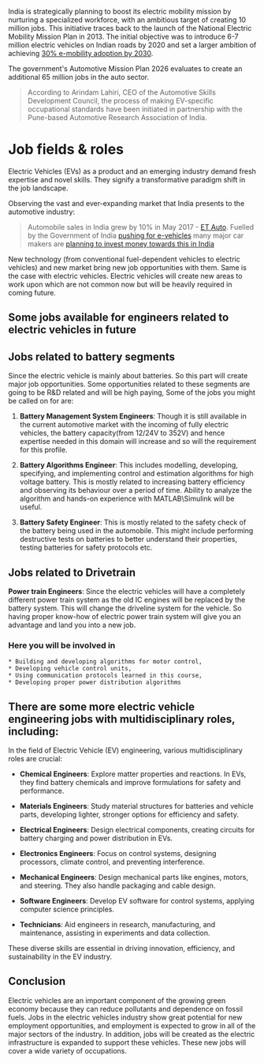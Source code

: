 <img class="mx-auto w-auto md:w-auto" alt src="https://do7js0tdxrds1.cloudfront.net/ta15q6te44zkiasj2rowyaew7bh0?response-content-disposition=inline%3B+filename%3D%22electric-car-2545290.png%22%3B&response-content-type=image%2Fpng&Expires=1693395068&Signature=Nwl~VMcaRgrbd~fSyOnOpuOFbxAuULlDB7kcieC-DPPyB6CkFyDHqX1C7JJuUHnuqKVzhia-2N7jPfipW6gMCXgHp5vH9x-qW2PEJx5Nk2OdQt-751vMBw~va60~q9T~1KA2sINh~C9SlqYQ16wAKXuwg~QkPGrYlyn5BGXNUCZdGkqqEGgajTMa-JsS55fezkxByQyjgzdkKGow72eXJOJe3HRk8Pj0FDXfIMARPZTjG0DdnRpGDswCnduwOpiObGJUKk0boSPDCvqMTSUUgwISJfp9Cnv~m0Yy6QrL9bo17GhnoKwkD07pqN379pHGRVRZVVlajyjROkOr~lUS9g__&Key-Pair-Id=K2Q3HDJ6ZAQGFF">

India is strategically planning to boost its electric mobility mission by nurturing a specialized workforce, with an ambitious target of creating 10 million jobs. This initiative traces back to the launch of the National Electric Mobility Mission Plan in 2013. The initial objective was to introduce 6-7 million electric vehicles on Indian roads by 2020 and set a larger ambition of achieving [30% e-mobility adoption by 2030](https://timesofindia.indiatimes.com/blogs/voices/vision-of-electric-vehicle-industry-by-2030/).

The government's Automotive Mission Plan 2026 evaluates to create an additional 65 million jobs in the auto sector.

>According to Arindam Lahiri, CEO of the Automotive Skills Development Council, the process of making EV-specific occupational standards have been initiated in partnership with the Pune-based Automotive Research Association of India.


# Job fields & roles
Electric Vehicles (EVs) as a product and an emerging industry demand fresh expertise and novel skills. They signify a transformative paradigm shift in the job landscape.

Observing the vast and ever-expanding market that India presents to the automotive industry:

>Automobile sales in India grew by 10% in May 2017 - [ET Auto](https://auto.economictimes.indiatimes.com/news/industry/auto-industry-grows-by-10-in-may-2017/59065621). 
Fuelled by the Government of India [pushing for e-vehicles](https://economictimes.indiatimes.com/news/economy/policy/modi-government-plans-major-policy-push-to-promote-e-vehicles/articleshow/58351446.cms) many major car makers are [planning to invest money towards this in India](https://in.reuters.com/article/india-autos-electric-vehicles/indias-auto-industry-gears-up-for-governments-electric-vehicles-push-idINKCN1BM0Z4)

New technology (from conventional fuel-dependent vehicles to electric vehicles) and new market bring new job opportunities with them. Same is the case with electric vehicles. Electric vehicles will create new areas to work upon which are not common now but will be heavily required in coming future.

## Some jobs available for engineers related to electric vehicles in future 

## Jobs related to battery segments

Since the electric vehicle is mainly about batteries. So this part will create major job opportunities. Some opportunities related to these segments are going to be R&D related and will be high paying, Some of the jobs you might be called on for are:

1. **Battery Management System Engineers**: Though it is still available in the current automotive market with the incoming of fully electric vehicles, the battery capacity(from 12/24V to 352V) and hence expertise needed in this domain will increase and so will the requirement for this profile.

2. **Battery Algorithms Engineer**: This includes modelling, developing, specifying, and implementing control and estimation algorithms for high voltage battery. This is mostly related to increasing battery efficiency and observing its behaviour over a period of time. Ability to analyze the algorithm and hands-on experience with MATLAB\Simulink will be useful.

3. **Battery Safety Engineer**: This is mostly related to the safety check of the battery being used in the automobile. This might include performing destructive tests on batteries to better understand their properties, testing batteries for safety protocols etc.

## Jobs related to Drivetrain
**Power train Engineers**: Since the electric vehicles will have a completely different power train system as the old IC engines will be replaced by the battery system. This will change the driveline system for the vehicle. So having proper know-how of electric power train system will give you an advantage and land you into a new job. 

### Here you will be involved in 
    * Building and developing algorithms for motor control, 
    * Developing vehicle control units, 
    * Using communication protocols learned in this course, 
    * Developing proper power distribution algorithms 

## There are some more electric vehicle engineering jobs with multidisciplinary roles, including:

In the field of Electric Vehicle (EV) engineering, various multidisciplinary roles are crucial:

- **Chemical Engineers**: Explore matter properties and reactions. In EVs, they find battery chemicals and improve formulations for safety and performance.

- **Materials Engineers**: Study material structures for batteries and vehicle parts, developing lighter, stronger options for efficiency and safety.

- **Electrical Engineers**: Design electrical components, creating circuits for battery charging and power distribution in EVs.

- **Electronics Engineers**: Focus on control systems, designing processors, climate control, and preventing interference.

- **Mechanical Engineers**: Design mechanical parts like engines, motors, and steering. They also handle packaging and cable design.

- **Software Engineers**: Develop EV software for control systems, applying computer science principles.

- **Technicians**: Aid engineers in research, manufacturing, and maintenance, assisting in experiments and data collection.

These diverse skills are essential in driving innovation, efficiency, and sustainability in the EV industry.


## Conclusion
Electric vehicles are an important component of the growing green economy because they can reduce pollutants and dependence on fossil fuels. Jobs in the electric vehicles industry show great potential for new employment opportunities, and employment is expected to grow in all of the major sectors of the industry. In addition, jobs will be created as the electric infrastructure is expanded to support these vehicles. These new jobs will cover a wide variety of occupations.